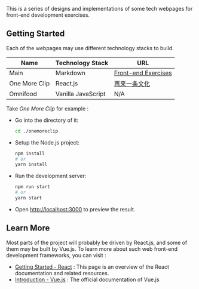 This is a series of designs and implementations of some tech webpages for front-end development exercises.

## Getting Started

Each of the webpages may use different technology stacks to build.

| Name          | Technology Stack   | URL                                                          |
| ------------- | ------------------ | ------------------------------------------------------------ |
| Main          | Markdown           | [Front-end Exercises](https://github.com/vonbrank/frontend-exercises) |
| One More Clip | React.js           | [再来一条文化](https://blog.vonbrank.com/frontend-exercises/onemoreclip/) |
| Omnifood      | Vanilla JavaScript | N/A                                                          |

Take *One More Clip* for example :

+ Go into the directory of it:

  ```bash
  cd ./onemoreclip
  ```

+ Setup the Node.js project:

  ```bash
  npm install
  # or 
  yarn install
  ```

+ Run the development server:

  ```bash
  npm run start
  # or 
  yarn start
  ```

+ Open [http://localhost:3000](http://localhost:3000/) to preview the result. 

## Learn More

Most parts of the project will probably be driven by React.js, and some of them may be built by Vue.js. To learn more about such web front-end development frameworks, you can visit :

+ [Getting Started - React](https://zh-hans.reactjs.org/docs/getting-started.html) : This page is an overview of the React documentation and related resources.
+ [Introduction - Vue.js](https://vuejs.org/guide/introduction.html) : The official documentation of Vue.js

